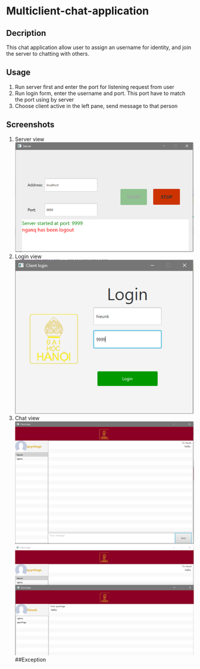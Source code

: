 # Multiclient-chat-application
## Decription
This chat application allow user to assign an username for identity, and join the server to chatting with others.
## Usage
1. Run server first and enter the port for listening request from user
2. Run login form, enter the username and port. This port have to match the port using by server
3. Choose client active in the left pane, send message to that person
## Screenshots
1. Server view<br/>
![server-view](screenshots/server-view.PNG)<br/>
2. Login view<br/>
![login-view](screenshots/login-view.PNG)<br/>
3. Chat view<br/>
![chat-view](screenshots/chat.PNG)<br/>
![chat-view](screenshots/chatting-view.PNG)<br/>
##Exception
